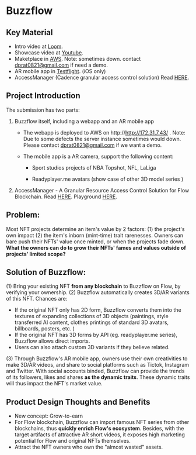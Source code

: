 # Buzzflow

## Key Material

* Intro video at [Loom](https://www.loom.com/share/6e13a15f8f6244ab9548f7c7a4df36ae). 
* Showcase video at [Youtube](https://youtu.be/5Busbnyhzuc).
* Maketplace in [AWS](http://72.44.61.134/). Note: sometimes down. contact dprat0821@gmail.com if need a demo.
* AR mobile app in [Testflight](https://testflight.apple.com/join/QIlICAHD). (iOS only)
* AccessManager (Cadence granular access control solution) Read [HERE](https://github.com/dprat0821/buzzflow/blob/main/AccessManager%20-%20A%20Granular%20Resource%20Access%20Control%20Solution%20.md).

## Project Introduction

The submission has two parts: 
1. Buzzflow itself, including a webapp and an AR mobile app

   * The webapp is deployed to AWS on http://http://172.31.7.43/ . Note: Due to some defects the server instance sometimes would down. Please contact dprat0821@gmail.com if we want a demo.

   * The mobile app is a AR camera,  support the following content:

     *  Sport studios projects of NBA Topshot, NFL, LaLiga

     * Readyplayer.me avatars (show case of other 3D model series )
2. AccessManager - A Granular Resource Access Control Solution for Flow Blockchain. Read [HERE](https://github.com/dprat0821/buzzflow/blob/main/AccessManager%20-%20A%20Granular%20Resource%20Access%20Control%20Solution%20.md). Playground [HERE](https://play.flow.com/87a940a4-33cb-41e3-94c1-80cb71c35bfe).

## Problem: 
Most NFT projects determine an item's value by 2 factors: (1) the project's own impact (2) the item's inborn (mint-time) trait rarenesses. Owners can bare push their NFTs' value once minted, or when the projects fade down.  **What the owners can do to grow their NFTs' fames and values outside of projects' limited scope?**

## Solution of Buzzflow:
(1) Bring your existing NFT **from any blockchain** to Buzzflow on Flow, by verifying your ownership. 
(2) Buzzflow automatically creates 3D/AR variants of this NFT. Chances are:

* If the original NFT only has 2D form, Buzzflow converts them into the textures of expanding collections of 3D objects (paintings, style transferred AI content, clothes printings of standard 3D avatars, billboards, posters, etc. )
* If the original NFT has 3D forms by API (eg. readyplayer.me series), Buzzflow allows direct imports.
* Users can also attach custom 3D variants if they believe related. 

(3) Through Buzzflow's AR mobile app, owners use their own creativities to make 3D/AR videos, and share to social platforms such as Tictok, Instagram and Twitter. With social accounts binded, Buzzflow can provide the trends of its followers, likes and shares **as the dynamic traits**. These dynamic traits will thus impact the NFT's market value.

## Product Design Thoughts and Benefits
* New concept: Grow-to-earn
* For Flow blockchain, Buzzflow can import famous NFT series from other blockchains, thus **quickly enrich Flow's ecosystem**.  Besides, with the target artifacts of attractive AR short videos, it exposes high marketing potential for Flow and original NFTs themselves.
* Attract the NFT owners who own the "almost wasted" assets.



